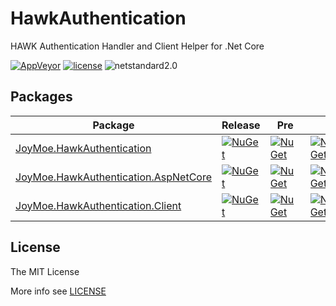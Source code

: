# HawkAuthentication

HAWK Authentication Handler and Client Helper for .Net Core

[![AppVeyor](https://img.shields.io/appveyor/ci/JoyMoe/hawkauthentication.svg)](https://ci.appveyor.com/project/JoyMoe/hawkauthentication)
[![license](https://img.shields.io/github/license/JoyMoe/HawkAuthentication.svg)](https://github.com/JoyMoe/HawkAuthentication/blob/master/LICENSE)
![netstandard2.0](https://img.shields.io/badge/.Net-netstandard2.0-brightgreen.svg)

## Packages

| Package | Release | Pre |  |
| ---- | ---- | ---- | ---- |
| [JoyMoe.HawkAuthentication](src/HawkAuthentication) | [![NuGet](https://img.shields.io/nuget/v/JoyMoe.HawkAuthentication.svg)](https://www.nuget.org/packages/JoyMoe.HawkAuthentication) | [![NuGet](https://img.shields.io/nuget/vpre/JoyMoe.HawkAuthentication.svg)](https://www.nuget.org/packages/JoyMoe.HawkAuthentication/absoluteLatest) | [![NuGet](https://img.shields.io/nuget/dt/JoyMoe.HawkAuthentication.svg)](https://www.nuget.org/packages/JoyMoe.HawkAuthentication) |
| [JoyMoe.HawkAuthentication.AspNetCore](src/HawkAuthentication.AspNetCore) | [![NuGet](https://img.shields.io/nuget/v/JoyMoe.HawkAuthentication.AspNetCore.svg)](https://www.nuget.org/packages/JoyMoe.HawkAuthentication.AspNetCore) | [![NuGet](https://img.shields.io/nuget/vpre/JoyMoe.HawkAuthentication.AspNetCore.svg)](https://www.nuget.org/packages/JoyMoe.HawkAuthentication.AspNetCore/absoluteLatest) | [![NuGet](https://img.shields.io/nuget/dt/JoyMoe.HawkAuthentication.AspNetCore.svg)](https://www.nuget.org/packages/JoyMoe.HawkAuthentication.AspNetCore) |
| [JoyMoe.HawkAuthentication.Client](src/HawkAuthentication.Client) | [![NuGet](https://img.shields.io/nuget/v/JoyMoe.HawkAuthentication.Client.svg)](https://www.nuget.org/packages/JoyMoe.HawkAuthentication.Client) | [![NuGet](https://img.shields.io/nuget/vpre/JoyMoe.HawkAuthentication.Client.svg)](https://www.nuget.org/packages/JoyMoe.HawkAuthentication.Client/absoluteLatest) | [![NuGet](https://img.shields.io/nuget/dt/JoyMoe.HawkAuthentication.Client.svg)](https://www.nuget.org/packages/JoyMoe.HawkAuthentication.Client) |

## License

The MIT License

More info see [LICENSE](LICENSE)
